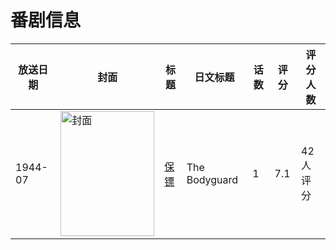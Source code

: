 # 番剧信息

|放送日期|封面|标题|日文标题|话数|评分|评分人数|
|---|---|---|---|---|---|---|
|1944-07|<img src="//lain.bgm.tv/pic/cover/c/fa/0d/262702_gywYC.jpg" alt="封面" style="width:150px;height:200px;object-fit:cover;">|[保镖](https://bangumi.tv/subject/262702)|The Bodyguard|1|7.1|42人评分|
